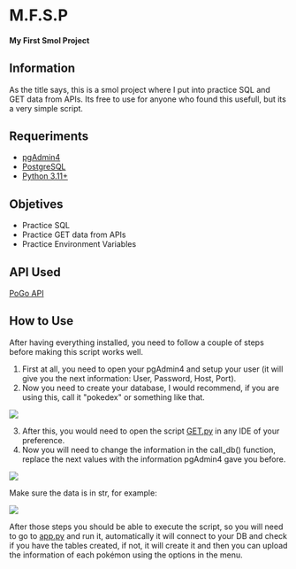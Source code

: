 # M.F.S.P
#### My First Smol Project

## Information
As the title says, this is a smol project where I put into practice SQL and GET data from APIs.
Its free to use for anyone who found this usefull, but its a very simple script.

## Requeriments
- [pgAdmin4](https://www.pgadmin.org/download/ "pgAdmin4")
- [PostgreSQL](https://www.postgresql.org/download/ "PostgreSQL")
- [Python 3.11+](https://www.python.org/downloads/ "Python 3.11+")

## Objetives
- Practice SQL
- Practice GET data from APIs
- Practice Environment Variables

## API Used
[PoGo API](https://pogoapi.net/documentation/ "PoGo API")

## How to Use
After having everything installed, you need to follow a couple of steps before making this script works well.
1. First at all, you need to open your pgAdmin4 and setup your user (it will give you the next information: User, Password, Host, Port).
2. Now you need to create your database, I would recommend, if you are using this, call it "pokedex" or something like that.

![](https://i.imgur.com/YqMfpDZ.png)

3. After this, you would need to open the script [GET.py](https://github.com/ZeloZalis/go_dex/blob/main/lib/GET.py "GET.py") in any IDE of your preference.
4. Now you will need to change the information in the call_db() function, replace the next values with the information pgAdmin4 gave you before.

![](https://i.imgur.com/YeIB9wv.png)

Make sure the data is in str, for example:

![](https://i.imgur.com/bYzMyBz.png)

After those steps you should be able to execute the script, so you will need to go to [app.py](https://github.com/ZeloZalis/go_dex/blob/main/app.py) and run it, automatically it will connect to your DB and check if you have the tables created, if not, it will create it and then you can upload the information of each pokémon using the options in the menu.
